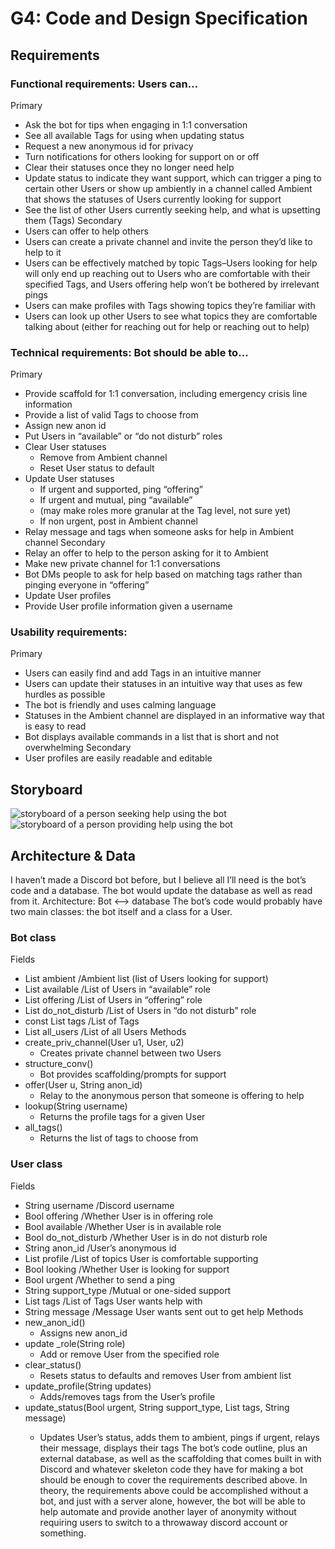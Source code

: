 # G4: Code and Design Specification
## Requirements

### Functional requirements: Users can…
Primary
- Ask the bot for tips when engaging in 1:1 conversation
- See all available Tags for using when updating status
- Request a new anonymous id for privacy
- Turn notifications for others looking for support on or off
- Clear their statuses once they no longer need help
- Update status to indicate they want support, which can trigger a ping to certain other Users or show up ambiently in a channel called Ambient that shows the statuses of Users currently looking for support
- See the list of other Users currently seeking help, and what is upsetting them (Tags)
Secondary
- Users can offer to help others
- Users can create a private channel and invite the person they’d like to help to it
- Users can be effectively matched by topic Tags–Users looking for help will only end up reaching out to Users who are comfortable with their specified Tags, and Users offering help won’t be bothered by irrelevant pings
- Users can make profiles with Tags showing topics they’re familiar with
- Users can look up other Users to see what topics they are comfortable talking about (either for reaching out for help or reaching out to help)
### Technical requirements: Bot should be able to…
Primary
- Provide scaffold for 1:1 conversation, including emergency crisis line information
- Provide a list of valid Tags to choose from
- Assign new anon id
- Put Users in “available” or “do not disturb” roles
- Clear User statuses
  - Remove from Ambient channel
  - Reset User status to default
- Update User statuses
  - If urgent and supported, ping “offering”
  - If urgent and mutual, ping “available”
  - (may make roles more granular at the Tag level, not sure yet)
  - If non urgent, post in Ambient channel
- Relay message and tags when someone asks for help in Ambient channel
Secondary
- Relay an offer to help to the person asking for it to Ambient
- Make new private channel for 1:1 conversations
- Bot DMs people to ask for help based on matching tags rather than pinging everyone in “offering”
- Update User profiles
- Provide User profile information given a username
### Usability requirements:
Primary
- Users can easily find and add Tags in an intuitive manner
- Users can update their statuses in an intuitive way that uses as few hurdles as possible
- The bot is friendly and uses calming language
- Statuses in the Ambient channel are displayed in an informative way that is easy to read
- Bot displays available commands in a list that is short and not overwhelming
Secondary
- User profiles are easily readable and editable
## Storyboard
![storyboard of a person seeking help using the bot](/img/G4_1.jpg)
![storyboard of a person providing help using the bot](/img/G4_2.jpg)


## Architecture & Data
I haven’t made a Discord bot before, but I believe all I’ll need is the bot’s code and a database. The bot would update the database as well as read from it.
Architecture: Bot <--> database
The bot’s code would probably have two main classes: the bot itself and a class for a User. 
### Bot class
Fields
- List<User> ambient		/Ambient list (list of Users looking for support)
- List<User> available 	/List of Users in “available” role
- List<User> offering		/List of Users in “offering” role
- List<User> do_not_disturb /List of Users in “do not disturb” role
- const List<String> tags	/List of Tags
- List<User> all_users	/List of all Users
Methods
- create_priv_channel(User u1, User, u2)
  - Creates private channel between two Users
- structure_conv()
  - Bot provides scaffolding/prompts for support
- offer(User u, String anon_id)
  - Relay to the anonymous person that someone is offering to help
- lookup(String username)
  - Returns the profile tags for a given User
- all_tags()
  - Returns the list of tags to choose from
### User class
Fields
- String username		/Discord username
- Bool offering			/Whether User is in offering role
- Bool available		/Whether User is in available role
- Bool do_not_disturb		/Whether User is in do not disturb role
- String anon_id		/User’s anonymous id
- List<String> profile		/List of topics User is comfortable supporting 
- Bool looking			/Whether User is looking for support
- Bool urgent			/Whether to send a ping
- String support_type		/Mutual or one-sided support
- List<String> tags		/List of Tags User wants help with
- String message		/Message User wants sent out to get help
Methods
- new_anon_id()
  - Assigns new anon_id
- update _role(String role)
  - Add or remove User from the specified role
- clear_status()
  - Resets status to defaults and removes User from ambient list
- update_profile(String updates)
  - Adds/removes tags from the User’s profile
- update_status(Bool urgent, String support_type, List<String> tags, String message)
  - Updates User’s status, adds them to ambient, pings if urgent, relays their message, displays their tags
The bot’s code outline, plus an external database, as well as the scaffolding that comes built in with Discord and whatever skeleton code they have for making a bot should be enough to cover the requirements described above. In theory, the requirements above could be accomplished without a bot, and just with a server alone, however, the bot will be able to help automate and provide another layer of anonymity without requiring users to switch to a throwaway discord account or something.
